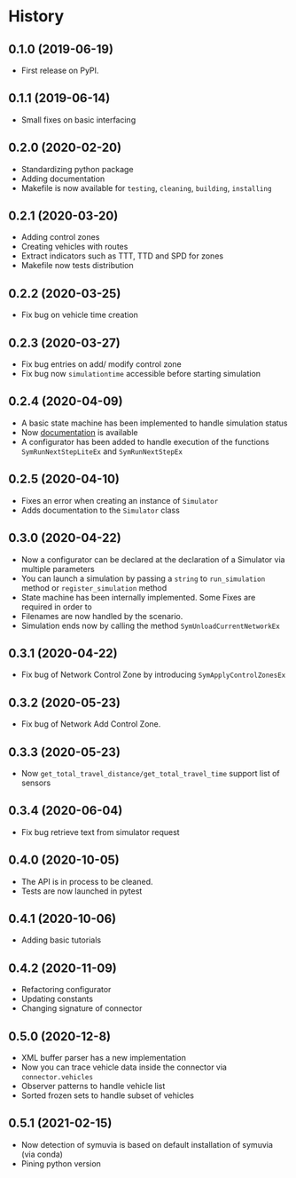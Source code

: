 # History

## 0.1.0 (2019-06-19)

* First release on PyPI.

## 0.1.1 (2019-06-14)

* Small fixes on basic interfacing

## 0.2.0 (2020-02-20)

* Standardizing python package 
* Adding documentation 
* Makefile is now available for `testing`, `cleaning`, `building`, `installing` 

## 0.2.1 (2020-03-20)

* Adding control zones 
* Creating vehicles with routes
* Extract indicators such as TTT, TTD and SPD for zones 
* Makefile now tests distribution

## 0.2.2 (2020-03-25)

* Fix bug on vehicle time creation

## 0.2.3 (2020-03-27)

* Fix bug entries on add/ modify control zone
* Fix bug now `simulationtime` accessible before starting simulation

## 0.2.4 (2020-04-09)

* A basic state machine has been implemented to handle simulation status
* Now [documentation](https://symupy.readthedocs.io/en/latest/) is available 
* A configurator has been added to handle execution of the functions 
  `SymRunNextStepLiteEx` and `SymRunNextStepEx`

## 0.2.5 (2020-04-10)

* Fixes an error when creating an instance of `Simulator`
* Adds documentation to the `Simulator` class

## 0.3.0 (2020-04-22)

* Now a configurator can be declared at the declaration of a Simulator via multiple parameters
* You can launch a simulation by passing a `string` to `run_simulation` method or `register_simulation` method
* State machine has been internally implemented. Some Fixes are required in order to 
* Filenames are now handled by the scenario. 
* Simulation ends now by calling the method `SymUnloadCurrentNetworkEx`

## 0.3.1 (2020-04-22)

* Fix bug of Network Control Zone by introducing `SymApplyControlZonesEx`

## 0.3.2 (2020-05-23)

* Fix bug of Network Add Control Zone.
  
## 0.3.3 (2020-05-23)

* Now `get_total_travel_distance/get_total_travel_time` support list of sensors 

## 0.3.4 (2020-06-04)

* Fix bug retrieve text from simulator request 

## 0.4.0 (2020-10-05)

* The API is in process to be cleaned. 
* Tests are now launched in pytest 

## 0.4.1 (2020-10-06)

* Adding basic tutorials

## 0.4.2 (2020-11-09)

* Refactoring configurator
* Updating constants
* Changing signature of connector 

## 0.5.0 (2020-12-8)

* XML buffer parser has a new implementation 
* Now you can trace vehicle data inside the connector via `connector.vehicles`
* Observer patterns to handle vehicle list 
* Sorted frozen sets to handle subset of vehicles

## 0.5.1 (2021-02-15)

* Now detection of symuvia is based on default installation of symuvia (via conda)
* Pining python version